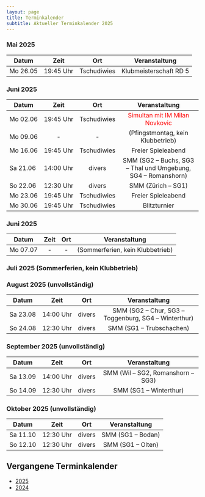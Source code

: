 ```yaml
---
layout: page
title: Terminkalender
subtitle: Aktueller Terminkalender 2025
---
```


### Mai 2025

| Datum                 |          Zeit          |     Ort     |     Veranstaltung      |
|-----------------------|:----------------------:|:-----------:|:----------------------:|
| <nobr>Mo 26.05</nobr> | <nobr>19:45 Uhr</nobr> | Tschudiwies | Klubmeisterschaft RD 5 |

### Juni 2025

| Datum                 |          Zeit          |     Ort     |                         Veranstaltung                         |
|-----------------------|:----------------------:|:-----------:|:-------------------------------------------------------------:|
| <nobr>Mo 02.06</nobr> | <nobr>19:45 Uhr</nobr> | Tschudiwies | <span style="color:red">Simultan mit IM Milan Novkovic</span> |
| <nobr>Mo 09.06</nobr> |           -            |      -      |               (Pfingstmontag, kein Klubbetrieb)               |
| <nobr>Mo 16.06</nobr> | <nobr>19:45 Uhr</nobr> | Tschudiwies |                      Freier Spieleabend                       |
| <nobr>Sa 21.06</nobr> | <nobr>14:00 Uhr</nobr> |   divers    | SMM (SG2 – Buchs, SG3 – Thal und Umgebung, SG4 – Romanshorn)  |
| <nobr>So 22.06</nobr> | <nobr>12:30 Uhr</nobr> |   divers    |                      SMM (Zürich – SG1)                       |
| <nobr>Mo 23.06</nobr> | <nobr>19:45 Uhr</nobr> | Tschudiwies |                      Freier Spieleabend                       |
| <nobr>Mo 30.06</nobr> | <nobr>19:45 Uhr</nobr> | Tschudiwies |                         Blitzturnier                          |

### Juni 2025

| Datum                 | Zeit | Ort |          Veranstaltung           |
|-----------------------|:----:|:---:|:--------------------------------:|
| <nobr>Mo 07.07</nobr> |  -   |  -  | (Sommerferien, kein Klubbetrieb) |

### Juli 2025 (Sommerferien, kein Klubbetrieb)

### August 2025 (unvollständig)

| Datum                 |          Zeit          |  Ort   |                    Veranstaltung                     |
|-----------------------|:----------------------:|:------:|:----------------------------------------------------:|
| <nobr>Sa 23.08</nobr> | <nobr>14:00 Uhr</nobr> | divers | SMM (SG2 – Chur, SG3 – Toggenburg, SG4 – Winterthur) |
| <nobr>So 24.08</nobr> | <nobr>12:30 Uhr</nobr> | divers |               SMM (SG1 – Trubschachen)               |

### September 2025 (unvollständig)

| Datum                 |          Zeit          |  Ort   |           Veranstaltung           |
|-----------------------|:----------------------:|:------:|:---------------------------------:|
| <nobr>Sa 13.09</nobr> | <nobr>14:00 Uhr</nobr> | divers | SMM (Wil – SG2, Romanshorn – SG3) |
| <nobr>So 14.09</nobr> | <nobr>12:30 Uhr</nobr> | divers |      SMM (SG1 – Winterthur)       |

### Oktober 2025 (unvollständig)

| Datum                 |          Zeit          |  Ort   |   Veranstaltung   |
|-----------------------|:----------------------:|:------:|:-----------------:|
| <nobr>Sa 11.10</nobr> | <nobr>12:30 Uhr</nobr> | divers | SMM (SG1 – Bodan) |
| <nobr>So 12.10</nobr> | <nobr>12:30 Uhr</nobr> | divers | SMM (SG1 – Olten) |

## Vergangene Terminkalender

- [2025](/terminkalender/2025)
- [2024](/terminkalender/2024)
